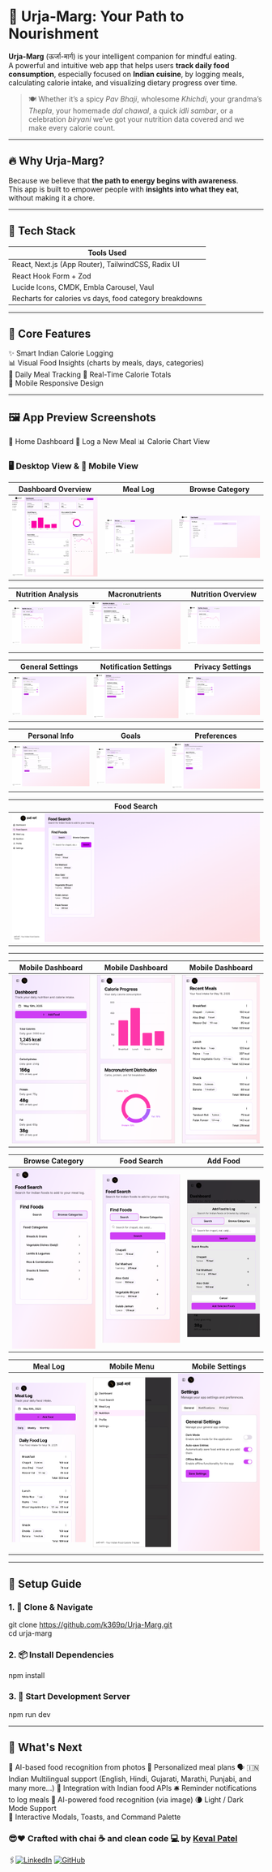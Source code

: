# 🌿 Urja-Marg: Your Path to Nourishment

**Urja-Marg** (ऊर्जा-मार्ग) is your intelligent companion for mindful eating.  
A powerful and intuitive web app that helps users **track daily food consumption**, especially focused on **Indian cuisine**, by logging meals, calculating calorie intake, and visualizing dietary progress over time.

> 🍽️ Whether it’s a spicy *Pav Bhaji*, wholesome *Khichdi*, your grandma’s *Thepla*, your homemade *dal chawal*, a quick *idli sambar*, or a celebration *biryani* we’ve got your nutrition data covered and we make every calorie count.


---

## 🔥 Why Urja-Marg?

Because we believe that **the path to energy begins with awareness**.  
This app is built to empower people with **insights into what they eat**, without making it a chore.

---

## 🧠 Tech Stack

| Tools Used |
|------------|
| React, Next.js (App Router), TailwindCSS, Radix UI |
| React Hook Form + Zod |
| Lucide Icons, CMDK, Embla Carousel, Vaul |
| Recharts for calories vs days, food category breakdowns |

---

## 📲 Core Features

✨ Smart Indian Calorie Logging  
📊 Visual Food Insights (charts by meals, days, categories)  
📝 Daily Meal Tracking 
🧮 Real-Time Calorie Totals   
📱 Mobile Responsive Design

---

## 🖼️ App Preview Screenshots
🍛 Home Dashboard
🥗 Log a New Meal
📊 Calorie Chart View

### 🖥️ **Desktop View** & 📱 **Mobile View**

| Dashboard Overview | Meal Log | Browse Category |
|--------------------|----------|-----------------|
| ![Dashboard](assets/Dashboard.png) | ![Meal Log](assets/MealLog.png) | ![Browse Category](assets/BrowseCategory.png) |

| Nutrition Analysis | Macronutrients | Nutrition Overview |
|--------------------|----------------|--------------------|
| ![Nutrition Analysis](assets/NutritionAnalysis.png) | ![Macros](assets/NutritionMacronutrients.png) | ![Nutrition Analysis](assets/NutritionAnalysis.png) |

| General Settings | Notification Settings | Privacy Settings |
|------------------|-----------------------|------------------|
| ![Settings General](assets/SettingGeneral.png) | ![Settings Notification](assets/SettingNotification.png) | ![Settings Privacy](assets/SettingPrivacy.png) |

| Personal Info | Goals | Preferences |
|---------------|-------|-------------|
| ![Personal Info](assets/ProfilePI.png) | ![Goals](assets/ProfileGoals.png) | ![Preferences](assets/ProfilePref.png) |

| Food Search |
|-------------|
| ![Food Search](assets/FoodSearch.png) |

---

| Mobile Dashboard | Mobile Dashboard | Mobile Dashboard |
|------------------|------------------|------------------|
| ![Mobile Dashboard](assets/Mobile-View/Dashboard.png) | ![Mobile Dashboard](assets/Mobile-View/Dashboard1.png) | ![Mobile Dashboard](assets/Mobile-View/Dashboard2.png) |

| Browse Category | Food Search | Add Food |
|-----------------|-------------|----------|
| ![Browse Category](assets/Mobile-View/BrowseCategory.png) | ![Mobile Search](assets/Mobile-View/FoodSearch.png) | ![Add Food](assets/Mobile-View/AddFood.png) |

| Meal Log | Mobile Menu | Mobile Settings |
|----------|-------------|-----------------|
| ![Mobile Meal Log](assets/Mobile-View/MealLog.png) | ![Mobile Menu](assets/Mobile-View/MobileMenu.png) | ![Mobile Settings](assets/Mobile-View/Setting.png) |


---

## 🔧 Setup Guide

### 1. 📁 Clone & Navigate
git clone https://github.com/k369p/Urja-Marg.git  
cd urja-marg


### 2. 📦 Install Dependencies
npm install

### 3. 🚀 Start Development Server
npm run dev

---

## 🔮 What's Next
🍱 AI-based food recognition from photos 
🧘 Personalized meal plans
🗣️ 🇮🇳Indian Multilingual support (English, Hindi, Gujarati, Marathi, Punjabi, and many more...)
🧾 Integration with Indian food APIs
🛎️ Reminder notifications to log meals
🧠 AI-powered food recognition (via image)
🌘 Light / Dark Mode Support  
💬 Interactive Modals, Toasts, and Command Palette  

### 😎❤️ Crafted with chai ☕️ and clean code 💻 by [Keval Patel](https://github.com/k369p)

🖇️[![LinkedIn](https://img.shields.io/badge/LinkedIn-Keval%20Patel-blue?logo=linkedin&style=flat)](https://www.linkedin.com/in/your-linkedin-handle/)
[![GitHub](https://img.shields.io/badge/GitHub-k369p-black?logo=github&style=flat)](https://github.com/k369p)
